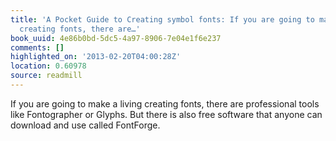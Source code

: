 ```yaml
---
title: 'A Pocket Guide to Creating symbol fonts: If you are going to make a living
  creating fonts, there are…'
book_uuid: 4e86b0bd-5dc5-4a97-8906-7e04e1f6e237
comments: []
highlighted_on: '2013-02-20T04:00:28Z'
location: 0.60978
source: readmill
---
```


If you are going to make a living creating fonts, there are professional tools like Fontographer or Glyphs. But there is also free software that anyone can download and use called FontForge.
